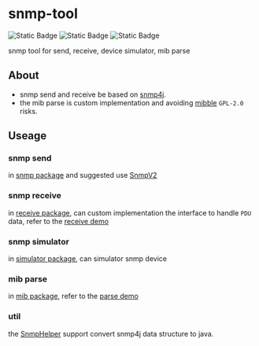 # snmp-tool
![Static Badge](https://img.shields.io/badge/build-passing-green)
![Static Badge](https://img.shields.io/badge/stars-please-green)
![Static Badge](https://img.shields.io/badge/issue-thanks-green)

snmp tool for send, receive, device simulator, mib parse 

## About
+ snmp send and receive be based on [snmp4j](https://snmp4j.org/).
+ the mib parse is custom implementation and avoiding [mibble](https://github.com/cederberg/mibble) `GPL-2.0` risks.

## Useage
### snmp send
in [snmp package](https://github.com/handsomestWei/snmp-tool/tree/main/src/main/java/com/wjy/snmp) and suggested use [SnmpV2](https://github.com/handsomestWei/snmp-tool/blob/main/src/main/java/com/wjy/snmp/SnmpV2.java)

### snmp receive
in [receive package](https://github.com/handsomestWei/snmp-tool/tree/main/src/main/java/com/wjy/snmp/receive), can custom implementation the interface to handle `PDU` data, refer to the [receive demo](https://github.com/handsomestWei/snmp-tool/blob/main/src/test/java/com/wjy/snmp/SnmpV2Test.java)

### snmp simulator
in [simulator package](https://github.com/handsomestWei/snmp-tool/tree/main/src/main/java/com/wjy/snmp/simulator), can simulator snmp device

### mib parse
in [mib package](https://github.com/handsomestWei/snmp-tool/tree/main/src/main/java/com/wjy/snmp/mib), refer to the [parse demo](https://github.com/handsomestWei/snmp-tool/blob/main/src/test/java/com/wjy/snmp/mib/SimpleMibParserTest.java)

### util
the [SnmpHelper](https://github.com/handsomestWei/snmp-tool/blob/main/src/main/java/com/wjy/snmp/SnmpHelper.java) support convert snmp4j data structure to java.
